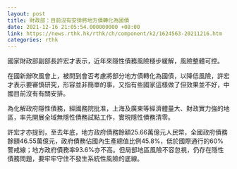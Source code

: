 ```yaml
---
layout: post
title: 財政部：目前沒有安排將地方債轉化為國債
date: 2021-12-16 21:05:54.000000000 +08:00
link: https://news.rthk.hk/rthk/ch/component/k2/1624563-20211216.htm
categories: rthk
---
```


國家財政部副部長許宏才表示，近年來隱性債務風險穩步緩解，風險整體可控。

在國新辦吹風會上，被問到會否考慮將部分地方債轉化為國債，以降低風險，許宏才表示要審慎研究，形容並非簡單的事，又指有些國家這樣做了但效果並不好，中國目前沒有有關安排。

為化解政府隱性債務，經國務院批准，上海及廣東等經濟體量大、財政實力強的地區，率先開展全域無隱性債務試點工作，實現隱性債務清零。

許宏才亦提到，至去年底，地方政府債務餘額25.66萬億元人民幣，全國政府債務餘額46.55萬億元，政府債務佔國內生產總值比例45.8%，低於國際通行的60%警戒線；地方政府債務率93.6%亦不高。但局部地區風險不容忽視，仍存在隱性債務問題，要牢牢守住不發生系統性風險的底線。
